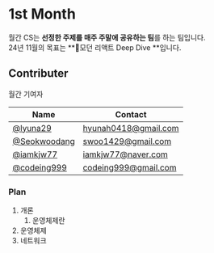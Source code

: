 # 1st Month

월간 CS는 **선정한 주제를 매주 주말에 공유하는 팀**를 하는 팀입니다. <br>
24년 11월의 목표는 **모던 리액트 Deep Dive **입니다.

## Contributer

월간 기여자

| Name | Contact |
| ---- | ------- |
| [@lyuna29](https://github.com/lyuna29) | hyunah0418@gmail.com |
| [@Seokwoodang](https://github.com/Seokwoodang) | swoo1429@gmail.com |
| [@iamkjw77](https://github.com/iamkjw77) | iamkjw77@naver.com |
| [@codeing999](https://github.com/codeing999) | codeing999@gmail.com |

### Plan

1. 개론
   1. 운영체제란
2. 운영체제
3. 네트워크

